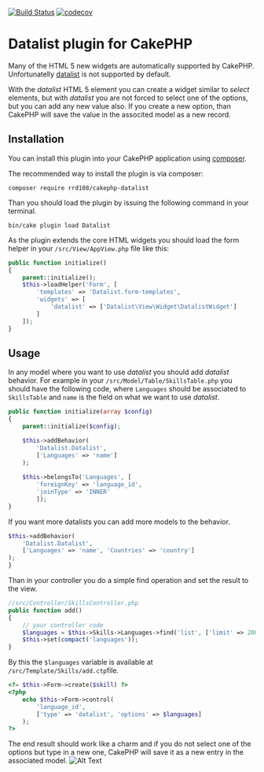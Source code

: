 [![Build Status](https://travis-ci.org/rrd108/cakephp-datalist.svg?branch=master)](https://travis-ci.org/rrd108/cakephp-datalist)
[![codecov](https://codecov.io/gh/rrd108/cakephp-datalist/branch/master/graph/badge.svg)](https://codecov.io/gh/rrd108/cakephp-datalist)


# Datalist plugin for CakePHP

Many of the HTML 5 new widgets are automatically supported by CakePHP.
Unfortunatelly [datalist](https://developer.mozilla.org/en-US/docs/Web/HTML/Element/datalist) is not supported by default.

With the _datalist_ HTML 5 element you can create a widget similar to _select_ elements, but with _datalist_ you are not forced to select one of the options, but you can add any new value also.
If you create a new option, than CakePHP will save the value in the associted model as a new record.
  

## Installation

You can install this plugin into your CakePHP application using [composer](http://getcomposer.org).

The recommended way to install the plugin is via composer:

```
composer require rrd108/cakephp-datalist
```

Than you should load the plugin by issuing the following command in your terminal.
```
bin/cake plugin load Datalist
```

As the plugin extends the core HTML widgets you should load the form helper in your `/src/View/AppView.php` file like this:
```php
public function initialize() 
{ 
    parent::initialize(); 
    $this->loadHelper('Form', [
        'templates' => 'Datalist.form-templates',
        'widgets' => [
            'datalist' => ['Datalist\View\Widget\DatalistWidget']
        ]
    ]);
} 
```

## Usage
    
In any model where you want to use _datalist_ you should add _datalist_ behavior.
For example in your `/src/Model/Table/SkillsTable.php` you should have the following code, where `Languages` should be associated to `SkillsTable` and `name` is the field on what we want to use _datalist_.

```php
public function initialize(array $config)
{
    parent::initialize($config);

    $this->addBehavior(
        'Datalist.Datalist', 
        ['Languages' => 'name']
    );
    
    $this->belongsTo('Languages', [
        'foreignKey' => 'language_id',
        'joinType' => 'INNER'
        ]);
}
```

If you want more datalists you can add more models to the behavior.
```php
$this->addBehavior(
    'Datalist.Datalist', 
    ['Languages' => 'name', 'Countries' => 'country']
);
}
```
Than in your controller you do a simple find operation and set the result to the view.

```php
//src/Controller/SkillsController.php
public function add()
{
    // your controller code
    $languages = $this->Skills->Languages->find('list', ['limit' => 200]);
    $this->set(compact('languages'));
}
```
By this the `$languages` variable is available at `/src/Template/Skills/add.ctp`file.

```php
<?= $this->Form->create($skill) ?>
<?php
    echo $this->Form->control(
        'language_id',
        ['type' => 'datalist', 'options' => $languages]
    );
?>
```
The end result should work like a charm and if you do not select one of the options but type in a new one, CakePHP will save it as a new entry in the associated model.
![Alt Text](http://webmania.cc/static/cakephp/datalist.gif)
